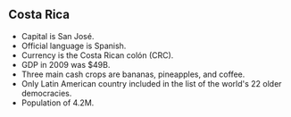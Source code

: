 Costa Rica
----------

* Capital is San José.
* Official language is Spanish.
* Currency is the Costa Rican colón (CRC).
* GDP in 2009 was $49B.
* Three main cash crops are bananas, pineapples, and coffee.
* Only Latin American country included in the list of the world's 22 older democracies.
* Population of 4.2M.
